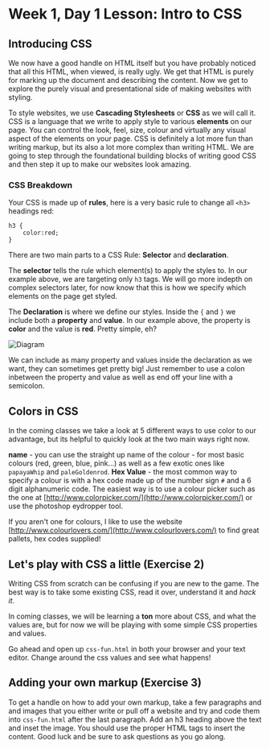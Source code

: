 # Week 1, Day 1 Lesson: Intro to CSS

## Introducing CSS

We now have a good handle on HTML itself but you have probably noticed that all this HTML, when viewed, is really ugly. We get that HTML is purely for marking up the document and describing the content. Now we get to explore the purely visual and presentational side of making websites with styling.

To style websites, we use **Cascading Stylesheets** or **CSS** as we will call it. CSS is a language that we write to apply style to various **elements** on our page. You can control the look, feel, size, colour and virtually any visual aspect of the elements on your page. CSS is definitely a lot more fun than writing markup, but its also a lot more complex than writing HTML. We are going to step through the foundational building blocks of writing good CSS and then step it up to make our websites look amazing.

### CSS Breakdown

Your CSS is made up of **rules**, here is a very basic rule to change all `<h3>` headings red:

	h3 {
		color:red;
	}

There are two main parts to a CSS Rule: **Selector** and **declaration**.

The **selector** tells the rule which element(s) to apply the styles to. In our example above, we are targeting only `h3` tags. We will go more indepth on complex selectors later, for now know that this is how we specify which elements on the page get styled.

The **Declaration** is where we define our styles. Inside the `{` and `}` we include both a **property** and **value**. In our example above, the property is **color** and the value is **red**. Pretty simple, eh?

![Diagram](http://wes.io/J3WP/diagrams.png)

We can include as many property and values inside the declaration as we want, they can sometimes get pretty big! Just remember to use a colon inbetween the property and value as well as end off your line with a semicolon.

## Colors in CSS
In the coming classes we take a look at 5 different ways to use color to our advantage, but its helpful to quickly look at the two main ways right now.

**name** - you can use the straight up name of the colour - for most basic colours (red, green, blue, pink...) as well as a few exotic ones like `papayaWhip` and `paleGoldenrod`. 
**Hex Value** - the most common way to specify a colour is with a hex code made up of the number sign `#` and a 6 digit alphanumeric code. The easiest way is to use a colour picker such as the one at [http://www.colorpicker.com/](http://www.colorpicker.com/) or use the photoshop eydropper tool.

If you aren't one for colours, I like to use the website [http://www.colourlovers.com/](http://www.colourlovers.com/) to find great pallets, hex codes supplied!

## Let's play with CSS a little (Exercise 2)
Writing CSS from scratch can be confusing if you are new to the game. The best way is to take some existing CSS, read it over, understand it and *hack it*.

In coming classes, we will be learning a **ton** more about CSS, and what the values are, but for now we will be playing with some simple CSS properties and values.

Go ahead and open up `css-fun.html` in both your browser and your text editor. Change around the css values and see what happens!

## Adding your own markup (Exercise 3)
To get a handle on how to add your own markup, take a few paragraphs and and images that you either write or pull off a website and try and code them into `css-fun.html` after the last paragraph. Add an h3 heading above the text and inset the image. You should use the proper HTML tags to insert the content. Good luck and be sure to ask questions as you go along.